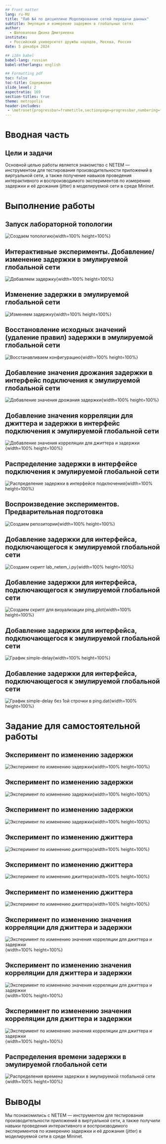```yaml
---
## Front matter
lang: ru-RU
title: "Лаб №4 по дисциплине Моделирование сетей передачи данных"
subtitle: Эмуляция и измерение задержек в глобальных сетях
author:
  - Шаповалова Диана Дмитриевна
institute:
  - Российский университет дружбы народов, Москва, Россия
date: 5 декабря 2024

## i18n babel
babel-lang: russian
babel-otherlangs: english

## Formatting pdf
toc: false
toc-title: Содержание
slide_level: 2
aspectratio: 169
section-titles: true
theme: metropolis
header-includes:
 - \metroset{progressbar=frametitle,sectionpage=progressbar,numbering=fraction}
---
```


# Вводная часть

## Цели и задачи

Основной целью работы является знакомство с NETEM — инструментом для
тестирования производительности приложений в виртуальной сети, а также
получение навыков проведения интерактивного и воспроизводимого экспериментов по измерению задержки и её дрожания (jitter) в моделируемой сети в среде Mininet.

# Выполнение работы
## Запуск лабораторной топологии

![Создаем топологию](image/1.png){width=100% height=100%}

## Интерактивные эксперименты. Добавление/изменение задержки в эмулируемой глобальной сети

![Добавляем задержку](image/2.png){width=100% height=100%}

## Изменение задержки в эмулируемой глобальной сети

![Изменяем задержку](image/3.png){width=100% height=100%}

## Восстановление исходных значений (удаление правил) задержки в эмулируемой глобальной сети

![Восстанавливаем конфигурацию](image/4.png){width=100% height=100%}

## Добавление значения дрожания задержки в интерфейс подключения к эмулируемой глобальной сети

![Добавление значения дрожания задержки](image/5.png){width=100% height=100%}

## Добавление значения корреляции для джиттера и задержки в интерфейс подключения к эмулируемой глобальной сети

![Добавление значения корреляции для джиттера и задержки](image/6.png){width=100% height=100%}

## Распределение задержки в интерфейсе подключения к эмулируемой глобальной сети

![Распределение задержки в интерфейсе подключения](image/7.png){width=100% height=100%}

## Воспроизведение экспериментов. Предварительная подготовка

![Создаем репозитории](image/8.png){width=100% height=100%}

## Добавление задержки для интерфейса, подключающегося к эмулируемой глобальной сети

![Создаем скрипт lab_netem_i.py](image/9.png){width=100% height=100%}

## Добавление задержки для интерфейса, подключающегося к эмулируемой глобальной сети

![Создаем скрипт для визуализации ping_plot](image/10.png){width=100% height=100%}

## Добавление задержки для интерфейса, подключающегося к эмулируемой глобальной сети

![График simple-delay](image/delay.png){width=100% height=100%}

## Добавление задержки для интерфейса, подключающегося к эмулируемой глобальной сети

![График simple-delay без 1ой строчки в ping.dat](image/delay(1).png){width=100% height=100%}

# Задание для самостоятельной работы

## Эксперимент по изменению задержки

![Эксперимент по изменению задержки](image/change-delay2.png){width=100% height=100%}

## Эксперимент по изменению задержки

![Эксперимент по изменению задержки](image/change-delay1.png){width=100% height=100%}

## Эксперимент по изменению задержки

![Эксперимент по изменению задержки](image/change-delay3.png){width=100% height=100%}

## Эксперимент по изменению джиттера

![Эксперимент по изменению джиттера](image/jitter-delay1.png){width=100% height=100%}

## Эксперимент по изменению джиттера

![Эксперимент по изменению джиттера](image/jitter-delay2.png){width=100% height=100%}

## Эксперимент по изменению джиттера

![Эксперимент по изменению джиттера](image/jitter-delay3.png){width=100% height=100%}

## Эксперимент по изменению значения корреляции для джиттера и задержки

![Эксперимент по изменению значения корреляции для джиттера и задержки](image/correlation-delay1.png){width=100% height=100%}

## Эксперимент по изменению значения корреляции для джиттера и задержки

![Эксперимент по изменению значения корреляции для джиттера и задержки](image/correlation-delay2.png){width=100% height=100%}

## Эксперимент по изменению значения корреляции для джиттера и задержки

![Эксперимент по изменению значения корреляции для джиттера и задержки](image/correlation-delay3.png){width=100% height=100%}

## Распределения времени задержки в эмулируемой глобальной сети

![Распределения времени задержки в эмулируемой глобальной сети](image/12.png){width=100% height=100%}

# Выводы

Мы познакомились с NETEM — инструментом для
тестирования производительности приложений в виртуальной сети, а также получили навыки проведения интерактивного и воспроизводимого экспериментов по измерению задержки и её дрожания (jitter) в моделируемой сети в среде Mininet.


